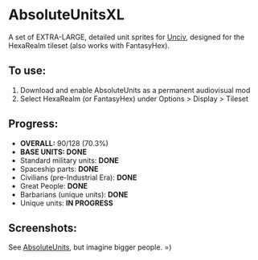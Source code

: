 # AbsoluteUnitsXL

A set of EXTRA-LARGE, detailed unit sprites for [Unciv](https://github.com/yairm210/Unciv), designed for the HexaRealm tileset (also works with FantasyHex). 

## To use: 
1. Download and enable AbsoluteUnits as a permanent audiovisual mod
2. Select HexaRealm (or FantasyHex) under Options > Display > Tileset

## Progress:
  * **OVERALL:** 90/128 (70.3%)
  * **BASE UNITS: DONE**
  * Standard military units: **DONE**
  * Spaceship parts: **DONE**
  * Civilians (pre-Industrial Era): **DONE**
  * Great People: **DONE**
  * Barbarians (unique units): **DONE**
  * Unique units: **IN PROGRESS**

## Screenshots:

See [AbsoluteUnits](https://github.com/letstalkaboutdune/AbsoluteUnits), but imagine bigger people. =)
